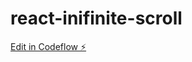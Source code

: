 # react-inifinite-scroll

[Edit in Codeflow ⚡️](https://stackblitz.com/~/github.com/shilendra-yadav/react-inifinite-scroll)